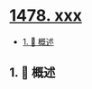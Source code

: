 # [1478. xxx](https://github.com/Tdahuyou/TNotes.leetcode/tree/main/notes/1478.%20xxx)

<!-- region:toc -->

- [1. 📝 概述](#1--概述)

<!-- endregion:toc -->

## 1. 📝 概述
